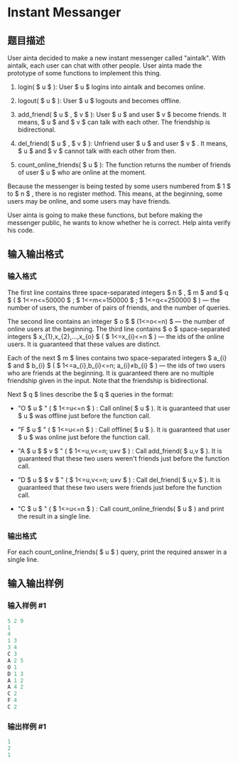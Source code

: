 # Instant Messanger

## 题目描述

User ainta decided to make a new instant messenger called "aintalk". With aintalk, each user can chat with other people. User ainta made the prototype of some functions to implement this thing.

1. login( $ u $ ): User $ u $ logins into aintalk and becomes online.

2. logout( $ u $ ): User $ u $ logouts and becomes offline.

3. add\_friend( $ u $ , $ v $ ): User $ u $ and user $ v $ become friends. It means, $ u $ and $ v $ can talk with each other. The friendship is bidirectional.

4. del\_friend( $ u $ , $ v $ ): Unfriend user $ u $ and user $ v $ . It means, $ u $ and $ v $ cannot talk with each other from then.

5. count\_online\_friends( $ u $ ): The function returns the number of friends of user $ u $ who are online at the moment.

Because the messenger is being tested by some users numbered from $ 1 $ to $ n $ , there is no register method. This means, at the beginning, some users may be online, and some users may have friends.

User ainta is going to make these functions, but before making the messenger public, he wants to know whether he is correct. Help ainta verify his code.

## 输入输出格式

### 输入格式

The first line contains three space-separated integers $ n $ , $ m $ and $ q $ ( $ 1<=n<=50000 $ ; $ 1<=m<=150000 $ ; $ 1<=q<=250000 $ ) — the number of users, the number of pairs of friends, and the number of queries.

The second line contains an integer $ o $ $ (1<=o<=n) $ — the number of online users at the beginning. The third line contains $ o $ space-separated integers $ x_{1},x_{2},...,x_{o} $ ( $ 1<=x_{i}<=n $ ) — the ids of the online users. It is guaranteed that these values are distinct.

Each of the next $ m $ lines contains two space-separated integers $ a_{i} $ and $ b_{i} $ ( $ 1<=a_{i},b_{i}<=n; a_{i}≠b_{i} $ ) — the ids of two users who are friends at the beginning. It is guaranteed there are no multiple friendship given in the input. Note that the friendship is bidirectional.

Next $ q $ lines describe the $ q $ queries in the format:

- "O $ u $ " ( $ 1<=u<=n $ ) : Call online( $ u $ ). It is guaranteed that user $ u $ was offline just before the function call.

- "F $ u $ " ( $ 1<=u<=n $ ) : Call offline( $ u $ ). It is guaranteed that user $ u $ was online just before the function call.

- "A $ u $ $ v $ " ( $ 1<=u,v<=n; u≠v $ ) : Call add\_friend( $ u,v $ ). It is guaranteed that these two users weren't friends just before the function call.

- "D $ u $ $ v $ " ( $ 1<=u,v<=n; u≠v $ ) : Call del\_friend( $ u,v $ ). It is guaranteed that these two users were friends just before the function call.

- "C $ u $ " ( $ 1<=u<=n $ ) : Call count\_online\_friends( $ u $ ) and print the result in a single line.

### 输出格式

For each count\_online\_friends( $ u $ ) query, print the required answer in a single line.

## 输入输出样例

### 输入样例 #1

```cpp
5 2 9
1
4
1 3
3 4
C 3
A 2 5
O 1
D 1 3
A 1 2
A 4 2
C 2
F 4
C 2

```
### 输出样例 #1

```cpp
1
2
1

```
